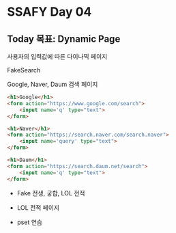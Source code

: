 # SSAFY Day 04

## Today 목표: Dynamic Page





사용자의 입력값에 따른 다이나믹 페이지

FakeSearch

Google, Naver, Daum 검색 페이지

<form action="https://www.google.com/search">

```html
<h1>Google</h1>
<form action="https://www.google.com/search">
	<input name='q' type="text">
</form>

<h1>Naver</h1>
<form action="https://search.naver.com/search.naver">
	<input name='query' type="text">
</form>

<h1>Daum</h1>
<form action="https://search.daum.net/search">
	<input name='q' type="text">
</form>
```



- Fake 전생, 궁합, LOL 전적

- LOL 전적 페이지

- pset 연습